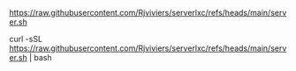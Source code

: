 https://raw.githubusercontent.com/Rjviviers/serverlxc/refs/heads/main/server.sh

curl -sSL https://raw.githubusercontent.com/Rjviviers/serverlxc/refs/heads/main/server.sh | bash